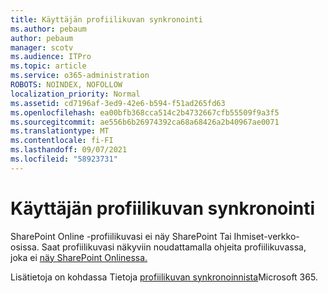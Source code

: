 ```yaml
---
title: Käyttäjän profiilikuvan synkronointi
ms.author: pebaum
author: pebaum
manager: scotv
ms.audience: ITPro
ms.topic: article
ms.service: o365-administration
ROBOTS: NOINDEX, NOFOLLOW
localization_priority: Normal
ms.assetid: cd7196af-3ed9-42e6-b594-f51ad265fd63
ms.openlocfilehash: ea00bfb368cca514c2b4732667cfb55509f9a3f5
ms.sourcegitcommit: ae556b6b26974392ca68a68426a2b40967ae0071
ms.translationtype: MT
ms.contentlocale: fi-FI
ms.lasthandoff: 09/07/2021
ms.locfileid: "58923731"
---
```

# <a name="sync-a-users-profile-picture"></a>Käyttäjän profiilikuvan synkronointi

SharePoint Online -profiilikuvasi ei näy SharePoint Tai Ihmiset-verkko-osissa. Saat profiilikuvasi näkyviin noudattamalla ohjeita profiilikuvassa, joka ei [näy SharePoint Onlinessa.](https://docs.microsoft.com/sharepoint/troubleshoot/administration/profile-picture-not-showing)

Lisätietoja on kohdassa Tietoja [profiilikuvan synkronoinnista](https://support.office.com/article/information-about-profile-picture-synchronization-in-office-365-20594d76-d054-4af4-a660-401133e3d48a)Microsoft 365.

